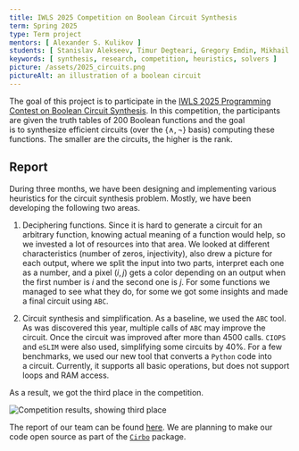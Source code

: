 ```yaml
---
title: IWLS 2025 Competition on Boolean Circuit Synthesis
term: Spring 2025
type: Term project
mentors: [ Alexander S. Kulikov ]
students: [ Stanislav Alekseev, Timur Degteari, Gregory Emdin, Mikhail Goncharov, Ilia Kondakov, Fedor Kurmazov, Maksim Levitskii, Georgii Levsov, Maksim Shevkoplias, Roman Shumilov ]
keywords: [ synthesis, research, competition, heuristics, solvers ]
picture: /assets/2025_circuits.png
pictureAlt: an illustration of a boolean circuit
---
```


The goal of&nbsp;this project is&nbsp;to&nbsp;participate in&nbsp;the 
[IWLS 2025 Programming Contest on&nbsp;Boolean Circuit Synthesis](https://www.iwls.org/iwls2025/). 
In&nbsp;this competition, the participants are given the truth tables of&nbsp;200 Boolean functions and the goal 
is&nbsp;to&nbsp;synthesize efficient circuits (over the $\{\land, \neg\}$ basis)
computing these functions. The smaller are the circuits, the higher is&nbsp;the rank.

## Report

During three months, we&nbsp;have been designing and implementing various heuristics for the circuit synthesis problem. Mostly, we&nbsp;have been
developing the following two areas.

1. Deciphering functions. Since it is hard to generate a circuit for an
   arbitrary function, knowing actual meaning of a function would help,
   so we invested a lot of resources into that area. We looked at
   different characteristics (number of zeros, injectivity), also drew
   a picture for each output, where we split the input into two parts,
   interpret each one as a number, and a pixel $(i,j)$ gets a color
   depending on an output when the first number is $i$ and the second
   one is $j$. For some functions we managed to see what they do, for
   some we got some insights and made a final circuit using `ABC`.

2. Circuit synthesis and simplification. As a&nbsp;baseline, we used the
   `ABC` tool. As was discovered this year, multiple calls of `ABC` may
   improve the circuit. Once the circuit was improved after more than
   4500 calls. `CIOPS` and `eSLIM` were also used, simplifying some
   circuits by 40%. For a few benchmarks, we used our new tool that
   converts a `Python` code into a&nbsp;circuit. Currently, it&nbsp;supports all basic operations, but does not support loops and
   RAM access.

As&nbsp;a&nbsp;result, we&nbsp;got the third place in&nbsp;the competition.

<img src="/assets/2025_iwls.png" alt="Competition results, showing third place">

The report of&nbsp;our team can be&nbsp;found
[here](https://docs.google.com/presentation/d/1K_eddr8XCmu5m0DTFHH6jAP9T7OnLF_X9mNhZ8gs1-s/edit?slide=id.g367f051f4d0_0_26#slide=id.g367f051f4d0_0_26).
We&nbsp;are planning to&nbsp;make our code open source as&nbsp;part of&nbsp;the 
[`Cirbo`](https://github.com/spbsat/cirbo) package.
